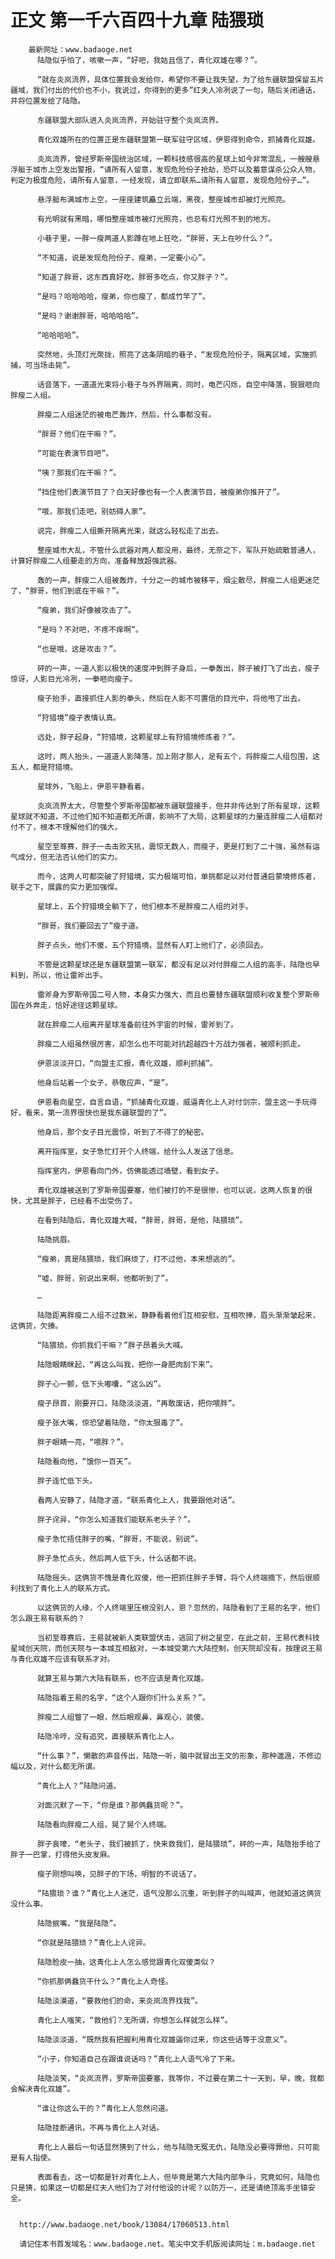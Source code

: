 # 正文 第一千六百四十九章 陆猥琐
        最新网址：www.badaoge.net
          陆隐似乎怕了，咳嗽一声，“好吧，我姑且信了，青化双雄在哪？”。
      
          “就在炎岚流界，具体位置我会发给你，希望你不要让我失望，为了给东疆联盟保留五片疆域，我们付出的代价也不小，我说过，你得到的更多”红夫人冷冽说了一句，随后关闭通话，并将位置发给了陆隐。
      
          东疆联盟大部队进入炎岚流界，开始驻守整个炎岚流界。
      
          青化双雄所在的位置正是东疆联盟第一联军驻守区域，伊恩得到命令，抓捕青化双雄。
      
          炎岚流界，曾经罗斯帝国统治区域，一颗科技感很高的星球上如今非常混乱，一艘艘悬浮艇于城市上空发出警报，“请所有人留意，发现危险份子抢劫，恐吓以及蓄意谋杀公众人物，判定为极度危险，请所有人留意，一经发现，请立即联系…请所有人留意，发现危险份子…”。
      
          悬浮艇布满城市上空，一座座建筑矗立云端，黑夜，整座城市却被灯光照亮。
      
          有光明就有黑暗，哪怕整座城市被灯光照亮，也总有灯光照不到的地方。
      
          小巷子里，一胖一瘦两道人影蹲在地上狂吃，“胖哥，天上在吵什么？”。
      
          “不知道，说是发现危险份子，瘦弟，一定要小心”。
      
          “知道了胖哥，这东西真好吃，胖哥多吃点，你又胖子？”。
      
          “是吗？哈哈哈哈，瘦弟，你也瘦了，都成竹竿了”。
      
          “是吗？谢谢胖哥，哈哈哈哈”。
      
          “哈哈哈哈”。
      
          突然地，头顶灯光聚拢，照亮了这条阴暗的巷子，“发现危险份子，隔离区域，实施抓捕，可当场击毙”。
      
          话音落下，一道道光束将小巷子与外界隔离，同时，电芒闪烁，自空中降落，狠狠咂向胖瘦二人组。
      
          胖瘦二人组迷茫的被电芒轰炸，然后，什么事都没有。
      
          “胖哥？他们在干嘛？”。
      
          “可能在表演节目吧”。
      
          “咦？那我们在干嘛？”。
      
          “挡住他们表演节目了？白天好像也有一个人表演节目，被瘦弟你推开了”。
      
          “哦，那我们走吧，别妨碍人家”。
      
          说完，胖瘦二人组撕开隔离光束，就这么轻松走了出去。
      
          整座城市大乱，不管什么武器对两人都没用，最终，无奈之下，军队开始疏散普通人，计算好胖瘦二人组要走的方向，准备释放超强武器。
      
          轰的一声，胖瘦二人组被轰炸，十分之一的城市被移平，烟尘散尽，胖瘦二人组更迷茫了，“胖哥，他们到底在干嘛？”。
      
          “瘦弟，我们好像被攻击了”。
      
          “是吗？不对吧，不疼不痒啊”。
      
          “也是哦，这是攻击？”。
      
          砰的一声，一道人影以极快的速度冲到胖子身后，一拳轰出，胖子被打飞了出去，瘦子惊讶，人影目光冷冽，一拳咂向瘦子。
      
          瘦子抬手，直接抓住人影的拳头，然后在人影不可置信的目光中，将他甩了出去。
      
          “狩猎境”瘦子表情认真。
      
          远处，胖子起身，“狩猎境，这颗星球上有狩猎境修炼者？”。
      
          这时，两人抬头，一道道人影降落，加上刚才那人，足有五个，将胖瘦二人组包围，这五人，都是狩猎境。
      
          星球外，飞船上，伊恩平静看着。
      
          炎岚流界太大，尽管整个罗斯帝国都被东疆联盟接手，但并非传达到了所有星球，这颗星球就不知道，不过他们知不知道都无所谓，影响不了大局，这颗星球的力量连胖瘦二人组都对付不了，根本不理解他们的强大。
      
          星空至尊赛，胖子一击击败天犼，震惊无数人，而瘦子，更是打到了二十强，虽然有运气成分，但无法否认他们的实力。
      
          而今，这两人可都突破了狩猎境，实力极端可怕，单挑都足以对付普通启蒙境修炼者，联手之下，展露的实力更加强悍。
      
          星球上，五个狩猎境全躺下了，他们根本不是胖瘦二人组的对手。
      
          “胖哥，我们要回去了”瘦子道。
      
          胖子点头，他们不傻，五个狩猎境，显然有人盯上他们了，必须回去。
      
          不管是这颗星球还是东疆联盟第一联军，都没有足以对付胖瘦二人组的高手，陆隐也早料到，所以，他让雷斧出手。
      
          雷斧身为罗斯帝国二号人物，本身实力强大，而且也要替东疆联盟顺利收复整个罗斯帝国在外奔走，恰好途径这颗星球。
      
          就在胖瘦二人组离开星球准备前往外宇宙的时候，雷斧到了。
      
          胖瘦二人组虽然很厉害，却怎么也不可能对抗超越四十万战力强者，被顺利抓走。
      
          伊恩淡淡开口，“向盟主汇报，青化双雄，顺利抓捕”。
      
          他身后站着一个女子，恭敬应声，“是”。
      
          伊恩看向星空，自言自语，“抓捕青化双雄，威逼青化上人对付剑宗，盟主这一手玩得好，看来，第一流界很快也是我东疆联盟的了”。
      
          他身后，那个女子目光震惊，听到了不得了的秘密。
      
          离开指挥室，女子急忙打开个人终端，给什么人发送了信息。
      
          指挥室内，伊恩看向门外，仿佛能透过墙壁，看到女子。
      
          青化双雄被送到了罗斯帝国要塞，他们被打的不是很惨，也可以说，这两人恢复的很快，尤其是胖子，已经看不出受伤了。
      
          在看到陆隐后，青化双雄大喊，“胖哥，胖哥，是他，陆猥琐”。
      
          陆隐挑眉。
      
          “瘦弟，真是陆猥琐，我们麻烦了，打不过他，本来想逃的”。
      
          “嘘，胖哥，别说出来啊，他都听到了”。
      
          …
      
          陆隐距离胖瘦二人组不过数米，静静看着他们互相安慰，互相吹捧，眉头渐渐皱起来，这俩货，欠揍。
      
          “陆猥琐，你抓我们干嘛？”胖子昂着头大喊。
      
          陆隐眼睛眯起，“再这么叫我，把你一身肥肉刮下来”。
      
          胖子心一颤，低下头嘟囔，“这么凶”。
      
          瘦子昂首，刚要开口，陆隐淡淡道，“再敢废话，把你喂胖”。
      
          瘦子张大嘴，惊恐望着陆隐，“你太狠毒了”。
      
          胖子眼睛一亮，“喂胖？”。
      
          陆隐看向他，“饿你一百天”。
      
          胖子连忙低下头。
      
          看两人安静了，陆隐才道，“联系青化上人，我要跟他对话”。
      
          胖子诧异，“你怎么知道我们能联系老头子？”。
      
          瘦子急忙捂住胖子的嘴，“胖哥，不能说，别说”。
      
          胖子急忙点头，然后两人低下头，什么话都不说。
      
          陆隐摇头，这俩货不愧是青化双傻，他一把抓住胖子手臂，将个人终端摘下，然后很顺利找到了青化上人的联系方式。
      
          以这俩货的人缘，个人终端里压根没别人，恩？忽然的，陆隐看到了王易的名字，他们怎么跟王易有联系的？
      
          当初至尊赛后，王易就被新人类联盟伏击，逃回了树之星空，在此之前，王易代表科技星域创天院，而创天院与一本城互相敌对，一本城受第六大陆控制，创天院却没有，按理说王易与青化双雄不应该有联系才对。
      
          就算王易与第六大陆有联系，也不应该是青化双雄。
      
          陆隐指着王易的名字，“这个人跟你们什么关系？”。
      
          胖瘦二人组瞥了一眼，然后眼观鼻，鼻观心，装傻。
      
          陆隐冷哼，没有追究，直接联系青化上人。
      
          “什么事？”，懒散的声音传出，陆隐一听，脑中就冒出王文的形象，那种邋遢，不修边幅以及，对什么都无所谓。
      
          “青化上人？”陆隐问道。
      
          对面沉默了一下，“你是谁？那俩蠢货呢？”。
      
          陆隐看向胖瘦二人组，晃了晃个人终端。
      
          胖子哀嚎，“老头子，我们被抓了，快来救我们，是陆猥琐”，砰的一声，陆隐抬手给了胖子一巴掌，打得他头皮发麻。
      
          瘦子刚想叫唤，见胖子的下场，明智的不说话了。
      
          “陆猥琐？谁？”青化上人迷茫，语气没那么沉重，听到胖子的叫喊声，他就知道这俩货没什么事。
      
          陆隐抿嘴，“我是陆隐”。
      
          “你就是陆猥琐？”青化上人诧异。
      
          陆隐脸皮一抽，这青化上人怎么感觉跟青化双傻类似？
      
          “你抓那俩蠢货干什么？”青化上人奇怪。
      
          陆隐淡漠道，“要救他们的命，来炎岚流界找我”。
      
          青化上人嗤笑，“救他们？无所谓，你想怎么样就怎么样”。
      
          陆隐淡淡道，“既然我有把握利用青化双雄逼你过来，你这些话等于没意义”。
      
          “小子，你知道自己在跟谁说话吗？”青化上人语气冷了下来。
      
          陆隐淡笑，“炎岚流界，罗斯帝国要塞，我等你，不过要在第二十一天到，早，晚，我都会解决青化双雄”。
      
          “谁让你这么干的？”青化上人忽然问道。
      
          陆隐挂断通讯，不再与青化上人对话。
      
          青化上人最后一句话显然猜到了什么，他与陆隐无冤无仇，陆隐没必要得罪他，只可能是有人指使。
      
          表面看去，这一切都是针对青化上人，但毕竟是第六大陆内部争斗，究竟如何，陆隐也只是猜，如果这一切都是红夫人他们为了对付他设的计呢？以防万一，还是请绝顶高手坐镇安全。
      
      
      http://www.badaoge.net/book/13084/17060513.html
      
      请记住本书首发域名：www.badaoge.net。笔尖中文手机版阅读网址：m.badaoge.net